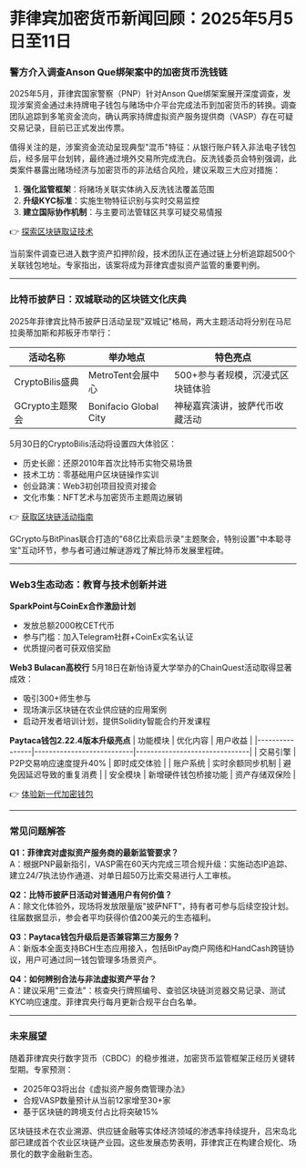 # 菲律宾加密货币新闻回顾：2025年5月5日至11日

### 警方介入调查Anson Que绑架案中的加密货币洗钱链

2025年5月，菲律宾国家警察（PNP）针对Anson Que绑架案展开深度调查，发现涉案资金通过未持牌电子钱包与赌场中介平台完成法币到加密货币的转换。调查团队追踪到多笔资金流向，确认两家持牌虚拟资产服务提供商（VASP）存在可疑交易记录，目前已正式发出传票。

值得关注的是，涉案资金流动呈现典型"混币"特征：从银行账户转入非法电子钱包后，经多层平台划转，最终通过境外交易所完成洗白。反洗钱委员会特别强调，此类案件暴露出赌场经济与加密货币的非法结合风险，建议采取三大应对措施：

1. **强化监管框架**：将赌场关联实体纳入反洗钱法覆盖范围
2. **升级KYC标准**：实施生物特征识别与实时交易监控
3. **建立国际协作机制**：与主要司法管辖区共享可疑交易情报

👉 [探索区块链取证技术](https://bit.ly/okx_welcome)

当前案件调查已进入数字资产扣押阶段，技术团队正在通过链上分析追踪超500个关联钱包地址。专家指出，该案将成为菲律宾虚拟资产监管的重要判例。

---

### 比特币披萨日：双城联动的区块链文化庆典

2025年菲律宾比特币披萨日活动呈现"双城记"格局，两大主题活动将分别在马尼拉奥蒂加斯和邦板牙市举行：

| 活动名称          | 举办地点                  | 特色亮点                          |
|-------------------|---------------------------|-----------------------------------|
| CryptoBilis盛典   | MetroTent会展中心         | 500+参与者规模，沉浸式区块链体验  |
| GCrypto主题聚会   | Bonifacio Global City     | 神秘嘉宾演讲，披萨代币收藏活动    |

5月30日的CryptoBilis活动将设置四大体验区：
- 历史长廊：还原2010年首次比特币实物交易场景
- 技术工坊：零基础用户区块链操作实训
- 创业路演：Web3初创项目投资对接会
- 文化市集：NFT艺术与加密货币主题周边展销

👉 [获取区块链活动指南](https://bit.ly/okx_welcome)

GCrypto与BitPinas联合打造的"68亿比索启示录"主题聚会，特别设置"中本聪寻宝"互动环节，参与者可通过解谜游戏了解比特币发展里程碑。

---

### Web3生态动态：教育与技术创新并进

**SparkPoint与CoinEx合作激励计划**
- 发放总额2000枚CET代币
- 参与门槛：加入Telegram社群+CoinEx实名认证
- 优质提问者可获双倍奖励

**Web3 Bulacan高校行**
5月18日在新怡诗夏大学举办的ChainQuest活动取得显著成效：
- 吸引300+师生参与
- 现场演示区块链在农业供应链的应用案例
- 启动开发者培训计划，提供Solidity智能合约开发课程

**Paytaca钱包2.22.4版本升级亮点**
| 功能模块       | 优化内容                  | 用户收益                      |
|----------------|---------------------------|-------------------------------|
| 交易引擎       | P2P交易响应速度提升40%    | 即时成交体验                  |
| 账户系统       | 实时余额同步机制          | 避免因延迟导致的重复消费      |
| 安全模块       | 新增硬件钱包桥接功能      | 资产存储双保险                |

👉 [体验新一代加密钱包](https://bit.ly/okx_welcome)

---

### 常见问题解答

**Q1：菲律宾对虚拟资产服务商的最新监管要求？**  
A：根据PNP最新指引，VASP需在60天内完成三项合规升级：实施动态IP追踪、建立24/7执法协作通道、对单日超50万比索交易进行人工审核。

**Q2：比特币披萨日活动对普通用户有何价值？**  
A：除文化体验外，现场将发放限量版"披萨NFT"，持有者可参与后续空投计划。往届数据显示，参会者平均获得价值200美元的生态福利。

**Q3：Paytaca钱包升级后是否兼容第三方服务？**  
A：新版本全面支持BCH生态应用接入，包括BitPay商户网络和HandCash跨链协议，用户可通过同一钱包管理多场景资产。

**Q4：如何辨别合法与非法虚拟资产平台？**  
A：建议采用"三查法"：核查央行牌照编号、查验区块链浏览器交易记录、测试KYC响应速度。菲律宾央行每月更新合规平台白名单。

---

### 未来展望

随着菲律宾央行数字货币（CBDC）的稳步推进，加密货币监管框架正经历关键转型期。专家预测：
- 2025年Q3将出台《虚拟资产服务商管理办法》
- 合规VASP数量预计从当前12家增至30+家
- 基于区块链的跨境支付占比将突破15%

区块链技术在农业溯源、供应链金融等实体经济领域的渗透率持续提升，吕宋岛北部已建成首个农业区块链产业园。这些发展态势表明，菲律宾正在构建合规化、场景化的数字金融新生态。